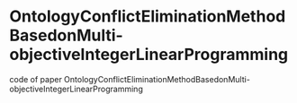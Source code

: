 # OntologyConflictEliminationMethodBasedonMulti-objectiveIntegerLinearProgramming
code of paper OntologyConflictEliminationMethodBasedonMulti-objectiveIntegerLinearProgramming
